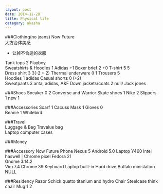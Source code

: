 ```yaml
---
layout: post
date: 2014-12-28
title: Physical life
category: akasha
---
```


###Clothing(no jeans)	Now												Future								
大方合体美感
* 让掉不合适的衣服

Tank tops				2 Playboy										
Sweatshirts & Hoodies	1 Adidas										+1
Boxer brief				2												+0 
T-shirt                 5												5               
Dress shirt				3												3(-2 + 2)
Thermal underware		0												1
Trousers				5												
Hoodies					1 adidas
Casual shorts           0												(+2)               
Sweatpants				3 anta, adidas, A&F
Down jackets/coats		2 null/ Jack jones

###Shoes
Sneaker					0												2 Converse and Warrior
Skate shoes				1	Nike										2
Slippers                1												new 1												

###Accessories 
Scarf                   1	Cacuss 
Mask                    1
Gloves                  0               
Beanie					1	Whitebird

###Travel				
Luggage & Bag           Travalue bag            
						Laptop computer cases

###Money


###Accessory			Now												Future
Phone					Nexus 5
						Android 5.0
Laptop					Y460											Intel haswell | Chrome pixel
						Fedora 21										
						Gnome 3.14.2								
						Vim 7.4
						Chrome 39
Keyboard				Laptop built-in	
Hard drive				Buffalo ministation								NULL

###Residency
Razor					Schick quatto titanium and hydro
Chair																	Steelcase think chair
Mug						1												2

